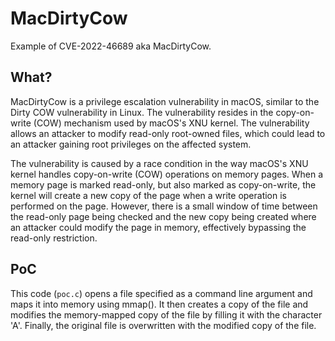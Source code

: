 # MacDirtyCow

Example of CVE-2022-46689 aka MacDirtyCow.

## What?

MacDirtyCow is a privilege escalation vulnerability in macOS, similar to the Dirty COW vulnerability in Linux. The vulnerability resides in the copy-on-write (COW) mechanism used by macOS's XNU kernel. The vulnerability allows an attacker to modify read-only root-owned files, which could lead to an attacker gaining root privileges on the affected system.

The vulnerability is caused by a race condition in the way macOS's XNU kernel handles copy-on-write (COW) operations on memory pages. When a memory page is marked read-only, but also marked as copy-on-write, the kernel will create a new copy of the page when a write operation is performed on the page. However, there is a small window of time between the read-only page being checked and the new copy being created where an attacker could modify the page in memory, effectively bypassing the read-only restriction.

## PoC

This code (`poc.c`) opens a file specified as a command line argument and maps it into memory using mmap(). It then creates a copy of the file and modifies the memory-mapped copy of the file by filling it with the character 'A'. Finally, the original file is overwritten with the modified copy of the file.
